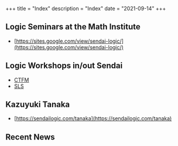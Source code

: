 +++
title = "Index"
description = "Index"
date = "2021-09-14"
+++

## Logic Seminars at the Math Institute
- [https://sites.google.com/view/sendai-logic/](https://sites.google.com/view/sendai-logic/)

## Logic Workshops in/out Sendai
- [CTFM](https://sendailogic.com/ctfm/)
- [SLS](https://sendailogic.com/sls/)


## Kazuyuki Tanaka
- [https://sendailogic.com/tanaka](https://sendailogic.com/tanaka)

## Recent News